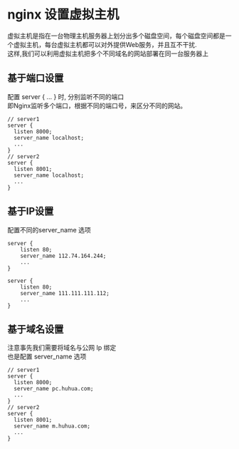 # nginx 设置虚拟主机
虚拟主机是指在一台物理主机服务器上划分出多个磁盘空间，每个磁盘空间都是一个虚拟主机，每台虚拟主机都可以对外提供Web服务，并且互不干扰.  
这样,我们可以利用虚拟主机把多个不同域名的网站部署在同一台服务器上

## 基于端口设置
配置 server { ... } 时, 分别监听不同的端口  
即Nginx监听多个端口，根据不同的端口号，来区分不同的网站。
```
// server1
server {
  listen 8000;
  server_name localhost;
  ...
}
// server2
server {
  listen 8001;
  server_name localhost;
  ...
}
```
## 基于IP设置
配置不同的server_name 选项
```
server {
    listen 80;
    server_name 112.74.164.244;
    ...
}

server {
    listen 80;
    server_name 111.111.111.112;
    ...
}
```

## 基于域名设置
注意事先我们需要将域名与公网 Ip 绑定  
也是配置 server_name 选项
```
// server1
server {
  listen 8000;
  server_name pc.huhua.com;
  ...
}
// server2
server {
  listen 8001;
  server_name m.huhua.com;
  ...
}
```
